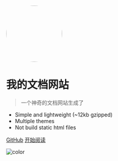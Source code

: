 <div class="cover-main"><img width="150px" src="https://blogimage-1258928558.cos.ap-guangzhou.myqcloud.com/friends/touxiang.jpeg" style="border-radius: 50%">
<br/>

# 我的文档网站

> 一个神奇的文档网站生成了

* Simple and lightweight (~12kb gzipped)
* Multiple themes
* Not build static html files

[GitHub](https://github.com/docsifyjs/docsify/)
[开始阅读](/README)

<!-- 背景色 -->
![color](#fbb30b)
